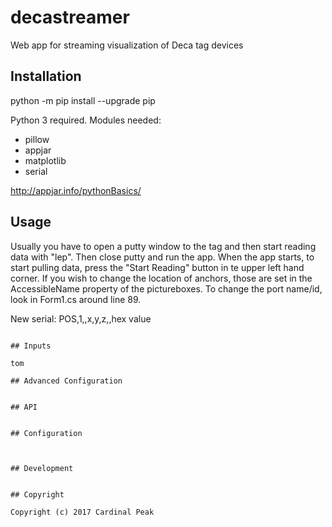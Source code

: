 # decastreamer
Web app for streaming visualization of Deca tag devices

## Installation

python -m pip install --upgrade pip

Python 3 required. Modules needed:
- pillow
- appjar
- matplotlib
- serial

http://appjar.info/pythonBasics/


## Usage

Usually you have to open a putty window to the tag and then start reading data with "lep". Then close putty and run the app.
When the app starts, to start pulling data, press the "Start Reading" button in te upper left hand corner.
If you wish to change the location of anchors, those are set in the AccessibleName property of the pictureboxes. 
To change the port name/id, look in Form1.cs around line 89.

New serial: POS,1,<name>,x,y,z,<confidence>,hex value


```

## Inputs

tom

## Advanced Configuration


## API


## Configuration



## Development


## Copyright

Copyright (c) 2017 Cardinal Peak

